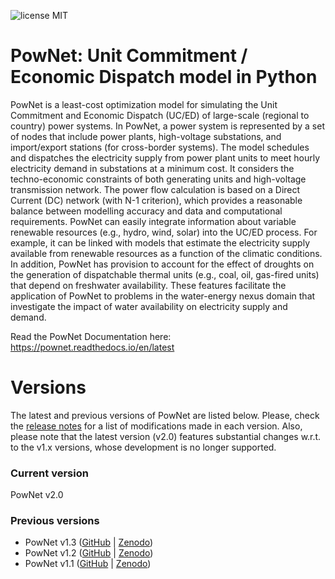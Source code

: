 ![license MIT](https://img.shields.io/github/license/kamal0013/PowNet) 
# PowNet: Unit Commitment / Economic Dispatch model in Python
PowNet is a least-cost optimization model for simulating the Unit Commitment and Economic Dispatch (UC/ED) of large-scale (regional to country) power systems. In PowNet, a power system is represented by a set of nodes that include power plants, high-voltage substations, and import/export stations (for cross-border systems). The model schedules and dispatches the electricity supply from power plant units to meet hourly electricity demand in substations at a minimum cost. It considers the techno-economic constraints of both generating units and high-voltage transmission network. The power flow calculation is based on a Direct Current (DC) network (with N-1 criterion), which provides a reasonable balance between modelling accuracy and data and computational requirements. PowNet can easily integrate information about variable renewable resources (e.g., hydro, wind, solar) into the UC/ED process. For example, it can be linked with models that estimate the electricity supply available from renewable resources as a function of the climatic conditions. In addition, PowNet has provision to account for the effect of droughts on the generation of dispatchable thermal units (e.g., coal, oil, gas-fired units) that depend on freshwater availability. These features facilitate the application of PowNet to problems in the water-energy nexus domain that investigate the impact of water availability on electricity supply and demand. 

Read the PowNet Documentation here: https://pownet.readthedocs.io/en/latest


# Versions 
The latest and previous versions of PowNet are listed below. Please, check the [release notes](https://github.com/Critical-Infrastructure-Systems-Lab/PowNet/releases) for a list of modifications made in each version. Also, please note that the latest version (v2.0) features substantial changes w.r.t. to the v1.x versions, whose development is no longer supported.

### Current version
PowNet v2.0 <!--([GitHub]() | [Zenodo]())-->

### Previous versions
* PowNet v1.3 ([GitHub](https://github.com/kamal0013/PowNet/tree/v1.3) | [Zenodo](https://zenodo.org/record/4688309#.YHc5euhKguU))
* PowNet v1.2 ([GitHub](https://github.com/kamal0013/PowNet/tree/v1.2) | [Zenodo](https://zenodo.org/record/4020167#.X1hqrGhKguU))
* PowNet v1.1 ([GitHub](https://github.com/kamal0013/PowNet/tree/v1.1) | [Zenodo](https://zenodo.org/record/3756750))
